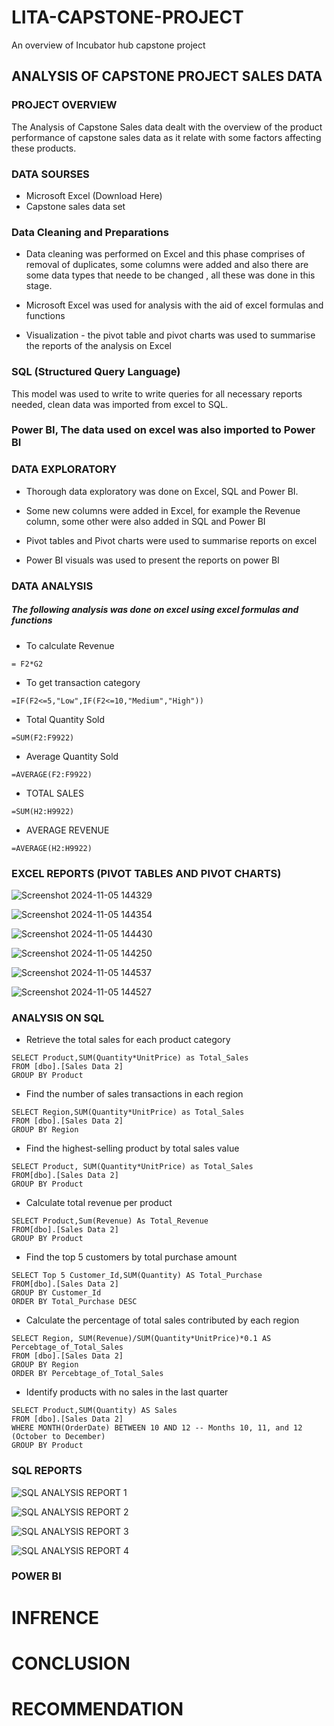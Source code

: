 # LITA-CAPSTONE-PROJECT
An overview of Incubator hub capstone project
## ANALYSIS OF CAPSTONE PROJECT SALES DATA

### PROJECT OVERVIEW

The Analysis of Capstone Sales data dealt with the overview of the product performance of capstone sales data as it relate with some factors affecting these products.

### DATA SOURSES
- Microsoft Excel (Download Here)
- Capstone sales data set

### Data Cleaning and Preparations

- Data cleaning was performed on Excel and this phase comprises of removal of duplicates, some columns were added and also there are some data types that neede to be changed , all these was done in this stage.

- Microsoft Excel was used for analysis with the aid of excel formulas and functions

- Visualization - the pivot table and pivot charts was used to summarise the reports of the analysis on Excel

### SQL (Structured Query Language)
This model was used to write to write queries for all necessary reports needed, clean data was imported from excel to SQL.

### Power BI, The data used on excel was also imported to Power BI

### DATA EXPLORATORY 
- Thorough data exploratory was done on Excel, SQL and Power BI.

- Some new columns were added in Excel, for example the Revenue column, some other were also added in SQL and Power BI

- Pivot tables and Pivot charts were used to summarise reports on excel

- Power BI visuals was used to present the reports on  power BI

### DATA ANALYSIS

##### The following analysis was done on excel using excel formulas and functions

- To calculate Revenue
```
= F2*G2
```
- To get transaction category
```
=IF(F2<=5,"Low",IF(F2<=10,"Medium","High"))
```
- Total Quantity Sold
```
=SUM(F2:F9922)
```
- Average Quantity Sold
```
=AVERAGE(F2:F9922)
```
- TOTAL SALES
```
=SUM(H2:H9922)
```
- AVERAGE REVENUE
```
=AVERAGE(H2:H9922)
```

### EXCEL REPORTS (PIVOT TABLES AND PIVOT CHARTS)
![Screenshot 2024-11-05 144329](https://github.com/user-attachments/assets/971adab5-7735-4f59-ac61-dc96e0ad09ee)

![Screenshot 2024-11-05 144354](https://github.com/user-attachments/assets/58ec337c-fbd9-447d-838b-e7a818a18ba1)

![Screenshot 2024-11-05 144430](https://github.com/user-attachments/assets/589c7d81-e0d4-43df-921a-bd93d78ef54e)

![Screenshot 2024-11-05 144250](https://github.com/user-attachments/assets/24526778-d1d9-4197-ad4c-92cf3298a850)

![Screenshot 2024-11-05 144537](https://github.com/user-attachments/assets/4508718b-0d39-4f08-9e00-818dcf0fd307)

![Screenshot 2024-11-05 144527](https://github.com/user-attachments/assets/fb7b0a74-1fb0-44c0-a97f-60b82acbc088)


### ANALYSIS ON SQL
- Retrieve the total sales for each product category
```
SELECT Product,SUM(Quantity*UnitPrice) as Total_Sales
FROM [dbo].[Sales Data 2]
GROUP BY Product
```
- Find the number of sales transactions in each region
```
SELECT Region,SUM(Quantity*UnitPrice) as Total_Sales
FROM [dbo].[Sales Data 2]
GROUP BY Region
```
- Find the highest-selling product by total sales value
```
SELECT Product, SUM(Quantity*UnitPrice) as Total_Sales
FROM[dbo].[Sales Data 2]
GROUP BY Product
```
- Calculate total revenue per product
```
SELECT Product,Sum(Revenue) As Total_Revenue
FROM[dbo].[Sales Data 2]
GROUP BY Product
```
- Find the top 5 customers by total purchase amount
```
SELECT Top 5 Customer_Id,SUM(Quantity) AS Total_Purchase
FROM[dbo].[Sales Data 2]
GROUP BY Customer_Id
ORDER BY Total_Purchase DESC
```
- Calculate the percentage of total sales contributed by each region
```
SELECT Region, SUM(Revenue)/SUM(Quantity*UnitPrice)*0.1 AS Percebtage_of_Total_Sales
FROM [dbo].[Sales Data 2]
GROUP BY Region
ORDER BY Percebtage_of_Total_Sales
```
- Identify products with no sales in the last quarter
```
SELECT Product,SUM(Quantity) AS Sales
FROM [dbo].[Sales Data 2]
WHERE MONTH(OrderDate) BETWEEN 10 AND 12 -- Months 10, 11, and 12 (October to December)
GROUP BY Product
```

### SQL REPORTS
![SQL ANALYSIS REPORT 1](https://github.com/user-attachments/assets/9b831e2c-ae14-4764-b432-e9e31d54cafc)

![SQL ANALYSIS REPORT 2](https://github.com/user-attachments/assets/724e7485-e120-4708-bdef-73d88efddfa4)

![SQL ANALYSIS REPORT 3](https://github.com/user-attachments/assets/d2eb1a53-d956-453c-83f4-e7db2e89b471)

![SQL ANALYSIS REPORT 4](https://github.com/user-attachments/assets/a0cc5e3c-7b8b-4d40-bd4b-9736ce1c3b99)

### POWER BI






# INFRENCE

# CONCLUSION

# RECOMMENDATION



#
